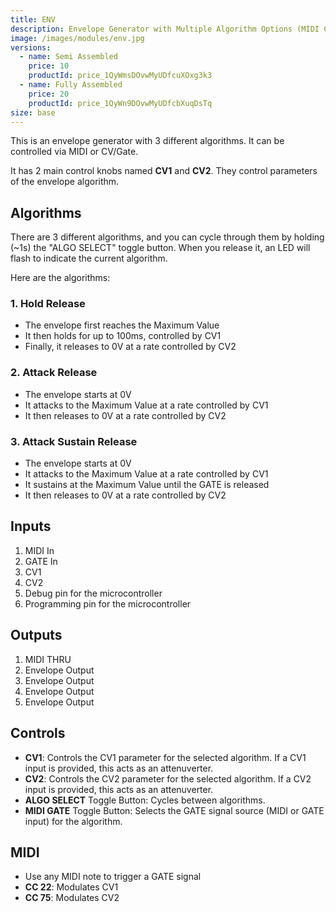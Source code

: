 ```yaml
---
title: ENV
description: Envelope Generator with Multiple Algorithm Options (MIDI Controllable).
image: /images/modules/env.jpg
versions:
  - name: Semi Assembled
    price: 10
    productId: price_1QyWmsDOvwMyUDfcuXOxg3k3
  - name: Fully Assembled
    price: 20
    productId: price_1QyWn9DOvwMyUDfcbXuqDsTq
size: base
---
```


This is an envelope generator with 3 different algorithms. It can be controlled via MIDI or CV/Gate.

It has 2 main control knobs named **CV1** and **CV2**. They control parameters of the envelope algorithm. 

## Algorithms

There are 3 different algorithms, and you can cycle through them by holding (~1s) the "ALGO SELECT" toggle button. When you release it, an LED will flash to indicate the current algorithm.

Here are the algorithms:

### 1. Hold Release

* The envelope first reaches the Maximum Value
* It then holds for up to 100ms, controlled by CV1
* Finally, it releases to 0V at a rate controlled by CV2

### 2. Attack Release

* The envelope starts at 0V
* It attacks to the Maximum Value at a rate controlled by CV1
* It then releases to 0V at a rate controlled by CV2

### 3. Attack Sustain Release

* The envelope starts at 0V
* It attacks to the Maximum Value at a rate controlled by CV1
* It sustains at the Maximum Value until the GATE is released
* It then releases to 0V at a rate controlled by CV2

## Inputs

1. MIDI In
2. GATE In
3. CV1
4. CV2
5. Debug pin for the microcontroller
6. Programming pin for the microcontroller

## Outputs

1. MIDI THRU
2. Envelope Output
3. Envelope Output
4. Envelope Output
5. Envelope Output

## Controls

* **CV1**: Controls the CV1 parameter for the selected algorithm. If a CV1 input is provided, this acts as an attenuverter.
* **CV2**: Controls the CV2 parameter for the selected algorithm. If a CV2 input is provided, this acts as an attenuverter.
* **ALGO SELECT** Toggle Button: Cycles between algorithms.
* **MIDI GATE** Toggle Button: Selects the GATE signal source (MIDI or GATE input) for the algorithm.

## MIDI

* Use any MIDI note to trigger a GATE signal
* **CC 22**: Modulates CV1
* **CC 75**: Modulates CV2
